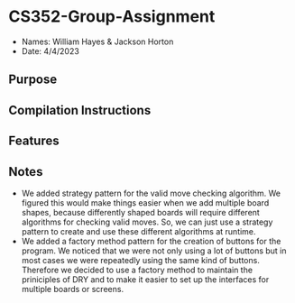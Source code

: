 # CS352-Group-Assignment
* Names: William Hayes & Jackson Horton
* Date: 4/4/2023

## Purpose


## Compilation Instructions


## Features


## Notes
* We added strategy pattern for the valid move checking algorithm. We figured this would make things easier when we add multiple board shapes, because
differently shaped boards will require different algorithms for checking valid moves. So, we can just use a strategy pattern to create and use these
different algorithms at runtime.
* We added a factory method pattern for the creation of buttons for the program. We noticed that we were not only using a lot of buttons but in most cases we were repeatedly
using the same kind of buttons. Therefore we decided to use a factory method to maintain the priniciples of DRY and to make it easier to set up the interfaces for multiple boards
or screens.
